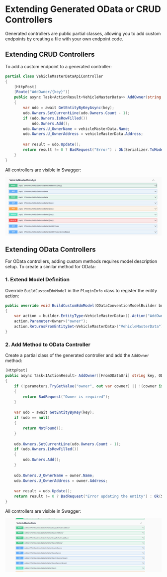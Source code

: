 
# Extending Generated OData or CRUD Controllers

Generated controllers are public partial classes, allowing you to add custom endpoints by creating a file with your own endpoint code.

## Extending CRUD Controllers

To add a custom endpoint to a generated controller:

```csharp
partial class VehicleMasterDataApiController
{
    [HttpPost]
    [Route("AddOwner/{key}")]
    public async Task<ActionResult<VehicleMasterData>> AddOwner(string key, [FromBody] Owner vehicleMasterData)
    {
        var udo = await GetEntityByKeyAsync(key);
        udo.Owners.SetCurrentLine(udo.Owners.Count - 1);
        if (udo.Owners.IsRowFilled())
            udo.Owners.Add();
        udo.Owners.U_OwnerName = vehicleMasterData.Name;
        udo.Owners.U_OwnerAddress = vehicleMasterData.Address;
        
        var result = udo.Update();
        return result != 0 ? BadRequest("Error") : Ok(Serializer.ToModel(udo));
    }
}
```

All controllers are visible in Swagger:

![alt text](pic/AddOwner.png)

## Extending OData Controllers

For OData controllers, adding custom methods requires model description setup. To create a similar method for OData:

### 1. Extend Model Definition

Override `BuildCustomEdmModel` in the `PluginInfo` class to register the entity action:

```csharp
public override void BuildCustomEdmModel(ODataConventionModelBuilder builder)
{
    var action = builder.EntityType<VehicleMasterData>().Action("AddOwner");
    action.Parameter<Owner>("owner");
    action.ReturnsFromEntitySet<VehicleMasterData>("VehicleMasterData");
}
```

### 2. Add Method to OData Controller

Create a partial class of the generated controller and add the `AddOwner` method:

```csharp
[HttpPost]
public async Task<IActionResult> AddOwner([FromODataUri] string key, ODataActionParameters parameters)
{
    if (!parameters.TryGetValue("owner", out var cowner) || !(cowner is COwner owner))
    {
        return BadRequest("Owner is required");
    }

    var udo = await GetEntityByKey(key);
    if (udo == null)
    {
        return NotFound();
    }

    udo.Owners.SetCurrentLine(udo.Owners.Count - 1);
    if (udo.Owners.IsRowFilled())
    {
        udo.Owners.Add();
    }

    udo.Owners.U_OwnerName = owner.Name;
    udo.Owners.U_OwnerAddress = owner.Address;

    var result = udo.Update();
    return result != 0 ? BadRequest("Error updating the entity") : Ok(Serializer.ToModel(udo));
}
```

All controllers are visible in Swagger:

![alt text](pic/AddOwnerOdata.png)
